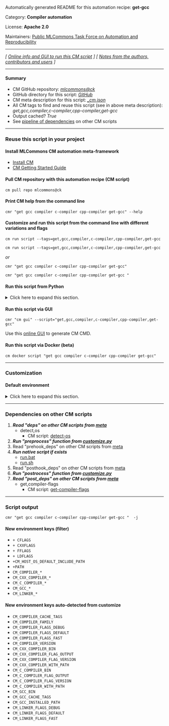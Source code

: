 Automatically generated README for this automation recipe: **get-gcc**

Category: **Compiler automation**

License: **Apache 2.0**

Maintainers: [Public MLCommons Task Force on Automation and Reproducibility](https://github.com/mlcommons/ck/blob/master/docs/taskforce.md)

---
*[ [Online info and GUI to run this CM script](https://access.cknowledge.org/playground/?action=scripts&name=get-gcc,dbf4ab5cbed74372) ] [ [Notes from the authors, contributors and users](README-extra.md) ]*

---
#### Summary

* CM GitHub repository: *[mlcommons@ck](https://github.com/mlcommons/ck/tree/dev/cm-mlops)*
* GitHub directory for this script: *[GitHub](https://github.com/mlcommons/ck/tree/dev/cm-mlops/script/get-gcc)*
* CM meta description for this script: *[_cm.json](_cm.json)*
* All CM tags to find and reuse this script (see in above meta description): *get,gcc,compiler,c-compiler,cpp-compiler,get-gcc*
* Output cached? *True*
* See [pipeline of dependencies](#dependencies-on-other-cm-scripts) on other CM scripts


---
### Reuse this script in your project

#### Install MLCommons CM automation meta-framework

* [Install CM](https://access.cknowledge.org/playground/?action=install)
* [CM Getting Started Guide](https://github.com/mlcommons/ck/blob/master/docs/getting-started.md)

#### Pull CM repository with this automation recipe (CM script)

```cm pull repo mlcommons@ck```

#### Print CM help from the command line

````cmr "get gcc compiler c-compiler cpp-compiler get-gcc" --help````

#### Customize and run this script from the command line with different variations and flags

`cm run script --tags=get,gcc,compiler,c-compiler,cpp-compiler,get-gcc`

`cm run script --tags=get,gcc,compiler,c-compiler,cpp-compiler,get-gcc `

*or*

`cmr "get gcc compiler c-compiler cpp-compiler get-gcc"`

`cmr "get gcc compiler c-compiler cpp-compiler get-gcc " `


#### Run this script from Python

<details>
<summary>Click here to expand this section.</summary>

```python

import cmind

r = cmind.access({'action':'run'
                  'automation':'script',
                  'tags':'get,gcc,compiler,c-compiler,cpp-compiler,get-gcc'
                  'out':'con',
                  ...
                  (other input keys for this script)
                  ...
                 })

if r['return']>0:
    print (r['error'])

```

</details>


#### Run this script via GUI

```cmr "cm gui" --script="get,gcc,compiler,c-compiler,cpp-compiler,get-gcc"```

Use this [online GUI](https://cKnowledge.org/cm-gui/?tags=get,gcc,compiler,c-compiler,cpp-compiler,get-gcc) to generate CM CMD.

#### Run this script via Docker (beta)

`cm docker script "get gcc compiler c-compiler cpp-compiler get-gcc" `

___
### Customization

#### Default environment

<details>
<summary>Click here to expand this section.</summary>

These keys can be updated via `--env.KEY=VALUE` or `env` dictionary in `@input.json` or using script flags.


</details>

___
### Dependencies on other CM scripts


  1. ***Read "deps" on other CM scripts from [meta](https://github.com/mlcommons/ck/tree/dev/cm-mlops/script/get-gcc/_cm.json)***
     * detect,os
       - CM script: [detect-os](https://github.com/mlcommons/ck/tree/master/cm-mlops/script/detect-os)
  1. ***Run "preprocess" function from [customize.py](https://github.com/mlcommons/ck/tree/dev/cm-mlops/script/get-gcc/customize.py)***
  1. Read "prehook_deps" on other CM scripts from [meta](https://github.com/mlcommons/ck/tree/dev/cm-mlops/script/get-gcc/_cm.json)
  1. ***Run native script if exists***
     * [run.bat](https://github.com/mlcommons/ck/tree/dev/cm-mlops/script/get-gcc/run.bat)
     * [run.sh](https://github.com/mlcommons/ck/tree/dev/cm-mlops/script/get-gcc/run.sh)
  1. Read "posthook_deps" on other CM scripts from [meta](https://github.com/mlcommons/ck/tree/dev/cm-mlops/script/get-gcc/_cm.json)
  1. ***Run "postrocess" function from [customize.py](https://github.com/mlcommons/ck/tree/dev/cm-mlops/script/get-gcc/customize.py)***
  1. ***Read "post_deps" on other CM scripts from [meta](https://github.com/mlcommons/ck/tree/dev/cm-mlops/script/get-gcc/_cm.json)***
     * get,compiler-flags
       - CM script: [get-compiler-flags](https://github.com/mlcommons/ck/tree/master/cm-mlops/script/get-compiler-flags)

___
### Script output
`cmr "get gcc compiler c-compiler cpp-compiler get-gcc "  -j`
#### New environment keys (filter)

* `+ CFLAGS`
* `+ CXXFLAGS`
* `+ FFLAGS`
* `+ LDFLAGS`
* `+CM_HOST_OS_DEFAULT_INCLUDE_PATH`
* `+PATH`
* `CM_COMPILER_*`
* `CM_CXX_COMPILER_*`
* `CM_C_COMPILER_*`
* `CM_GCC_*`
* `CM_LINKER_*`
#### New environment keys auto-detected from customize

* `CM_COMPILER_CACHE_TAGS`
* `CM_COMPILER_FAMILY`
* `CM_COMPILER_FLAGS_DEBUG`
* `CM_COMPILER_FLAGS_DEFAULT`
* `CM_COMPILER_FLAGS_FAST`
* `CM_COMPILER_VERSION`
* `CM_CXX_COMPILER_BIN`
* `CM_CXX_COMPILER_FLAG_OUTPUT`
* `CM_CXX_COMPILER_FLAG_VERSION`
* `CM_CXX_COMPILER_WITH_PATH`
* `CM_C_COMPILER_BIN`
* `CM_C_COMPILER_FLAG_OUTPUT`
* `CM_C_COMPILER_FLAG_VERSION`
* `CM_C_COMPILER_WITH_PATH`
* `CM_GCC_BIN`
* `CM_GCC_CACHE_TAGS`
* `CM_GCC_INSTALLED_PATH`
* `CM_LINKER_FLAGS_DEBUG`
* `CM_LINKER_FLAGS_DEFAULT`
* `CM_LINKER_FLAGS_FAST`